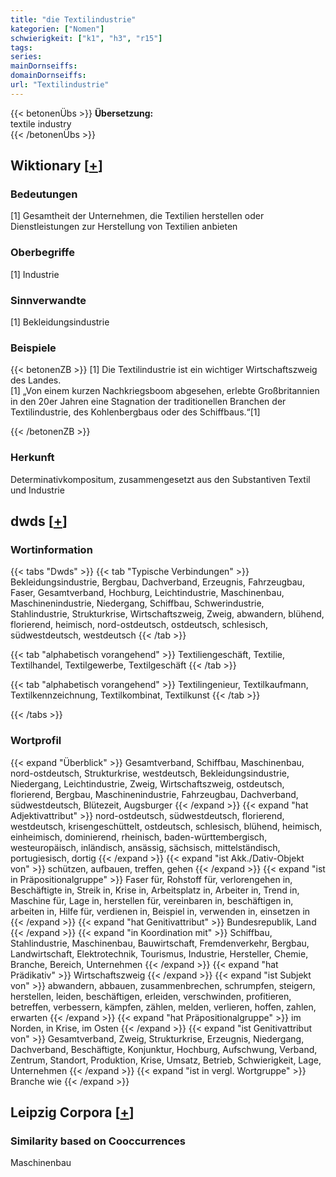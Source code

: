 ```yaml
---
title: "die Textilindustrie"
kategorien: ["Nomen"]
schwierigkeit: ["k1", "h3", "r15"]
tags:
series:
mainDornseiffs:
domainDornseiffs:
url: "Textilindustrie"
---
```


{{< betonenÜbs >}}
**Übersetzung:**  
textile industry  
{{< /betonenÜbs >}}

## Wiktionary [[+](https://de.wiktionary.org/wiki/Textilindustrie)]

### Bedeutungen
[1] Gesamtheit der Unternehmen, die Textilien herstellen oder Dienstleistungen zur Herstellung von Textilien anbieten  

### Oberbegriffe
[1] Industrie  

### Sinnverwandte
[1] Bekleidungsindustrie  

### Beispiele
{{< betonenZB >}}
[1] Die Textilindustrie ist ein wichtiger Wirtschaftszweig des Landes.  
[1] „Von einem kurzen Nachkriegsboom abgesehen, erlebte Großbritannien in den 20er Jahren eine Stagnation der traditionellen Branchen der Textilindustrie, des Kohlenbergbaus oder des Schiffbaus.“[1]  

{{< /betonenZB >}}
### Herkunft
Determinativkompositum, zusammengesetzt aus den Substantiven Textil und Industrie  



## dwds [[+](https://www.dwds.de/wb/Textilindustrie)]

### Wortinformation
{{< tabs "Dwds" >}}
{{< tab "Typische Verbindungen" >}}
Bekleidungsindustrie, Bergbau, Dachverband, Erzeugnis, Fahrzeugbau, Faser, Gesamtverband, Hochburg, Leichtindustrie, Maschinenbau, Maschinenindustrie, Niedergang, Schiffbau, Schwerindustrie, Stahlindustrie, Strukturkrise, Wirtschaftszweig, Zweig, abwandern, blühend, florierend, heimisch, nord-ostdeutsch, ostdeutsch, schlesisch, südwestdeutsch, westdeutsch
{{< /tab >}}

{{< tab "alphabetisch vorangehend" >}}
Textiliengeschäft, Textilie, Textilhandel, Textilgewerbe, Textilgeschäft
{{< /tab >}}

{{< tab "alphabetisch vorangehend" >}}
Textilingenieur, Textilkaufmann, Textilkennzeichnung, Textilkombinat, Textilkunst
{{< /tab >}}

{{< /tabs >}}

### Wortprofil
{{< expand "Überblick" >}} Gesamtverband, Schiffbau, Maschinenbau, nord-ostdeutsch, Strukturkrise, westdeutsch, Bekleidungsindustrie, Niedergang, Leichtindustrie, Zweig, Wirtschaftszweig, ostdeutsch, florierend, Bergbau, Maschinenindustrie, Fahrzeugbau, Dachverband, südwestdeutsch, Blütezeit, Augsburger {{< /expand >}}
{{< expand "hat Adjektivattribut" >}} nord-ostdeutsch, südwestdeutsch, florierend, westdeutsch, krisengeschüttelt, ostdeutsch, schlesisch, blühend, heimisch, einheimisch, dominierend, rheinisch, baden-württembergisch, westeuropäisch, inländisch, ansässig, sächsisch, mittelständisch, portugiesisch, dortig {{< /expand >}}
{{< expand "ist Akk./Dativ-Objekt von" >}} schützen, aufbauen, treffen, gehen {{< /expand >}}
{{< expand "ist in Präpositionalgruppe" >}} Faser für, Rohstoff für, verlorengehen in, Beschäftigte in, Streik in, Krise in, Arbeitsplatz in, Arbeiter in, Trend in, Maschine für, Lage in, herstellen für, vereinbaren in, beschäftigen in, arbeiten in, Hilfe für, verdienen in, Beispiel in, verwenden in, einsetzen in {{< /expand >}}
{{< expand "hat Genitivattribut" >}} Bundesrepublik, Land {{< /expand >}}
{{< expand "in Koordination mit" >}} Schiffbau, Stahlindustrie, Maschinenbau, Bauwirtschaft, Fremdenverkehr, Bergbau, Landwirtschaft, Elektrotechnik, Tourismus, Industrie, Hersteller, Chemie, Branche, Bereich, Unternehmen {{< /expand >}}
{{< expand "hat Prädikativ" >}} Wirtschaftszweig {{< /expand >}}
{{< expand "ist Subjekt von" >}} abwandern, abbauen, zusammenbrechen, schrumpfen, steigern, herstellen, leiden, beschäftigen, erleiden, verschwinden, profitieren, betreffen, verbessern, kämpfen, zählen, melden, verlieren, hoffen, zahlen, erwarten {{< /expand >}}
{{< expand "hat Präpositionalgruppe" >}} im Norden, in Krise, im Osten {{< /expand >}}
{{< expand "ist Genitivattribut von" >}} Gesamtverband, Zweig, Strukturkrise, Erzeugnis, Niedergang, Dachverband, Beschäftigte, Konjunktur, Hochburg, Aufschwung, Verband, Zentrum, Standort, Produktion, Krise, Umsatz, Betrieb, Schwierigkeit, Lage, Unternehmen {{< /expand >}}
{{< expand "ist in vergl. Wortgruppe" >}} Branche wie {{< /expand >}}

## Leipzig Corpora [[+](https://corpora.uni-leipzig.de/en/res?word=Textilindustrie&corpusId=deu_newscrawl-public_2018)]


### Similarity based on Cooccurrences
Maschinenbau

